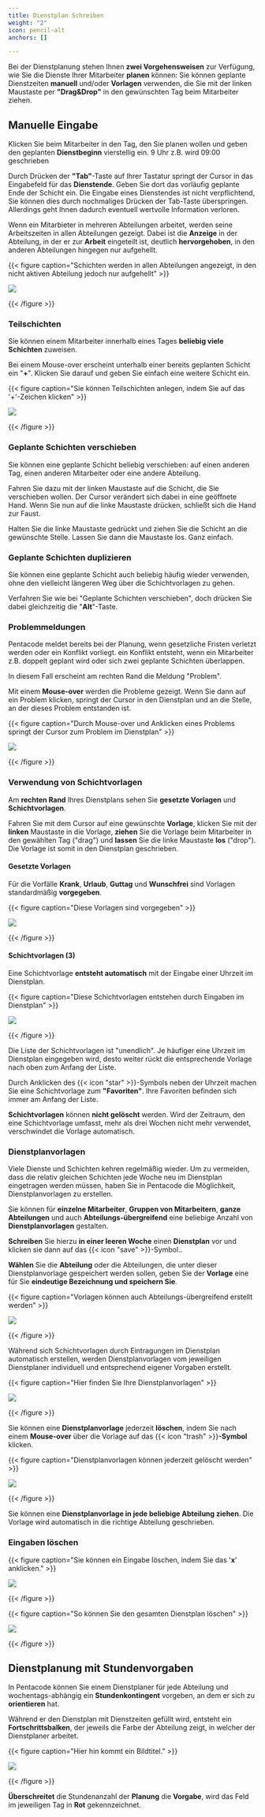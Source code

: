 ```yaml
---
title: Dienstplan Schreiben
weight: "2"
icon: pencil-alt
anchors: []

---
```

Bei der Dienstplanung stehen Ihnen **zwei Vorgehensweisen** zur Verfügung, wie Sie die Dienste Ihrer Mitarbeiter **planen** können: Sie können geplante Dienstzeiten **manuell** und/oder **Vorlagen** verwenden, die Sie mit der linken Maustaste per **"Drag&Drop"** in den gewünschten Tag beim Mitarbeiter ziehen.

## Manuelle Eingabe

Klicken Sie beim Mitarbeiter in den Tag, den Sie planen wollen und geben den geplanten **Dienstbeginn** vierstellig ein. 9 Uhr z.B. wird 09:00 geschrieben

Durch Drücken der **"Tab"**-Taste auf Ihrer Tastatur springt der Cursor in das Eingabefeld für das **Dienstende**. Geben Sie dort das vorläufig geplante Ende der Schicht ein. Die Eingabe eines Dienstendes ist nicht verpflichtend, Sie können dies durch nochmaliges Drücken der Tab-Taste überspringen. Allerdings geht Ihnen dadurch eventuell wertvolle Information verloren.

Wenn ein Mitarbieter in mehreren Abteilungen arbeitet, werden seine Arbeitszeiten in allen Abteilungen gezeigt. Dabei ist die **Anzeige** in der Abteilung, in der er zur **Arbeit** eingeteilt ist, deutlich **hervorgehoben**, in den anderen Abteilungen hingegen nur aufgehellt.

{{< figure caption="Schichten werden in allen Abteilungen angezeigt, in den nicht aktiven Abteilung jedoch nur aufgehellt" >}}

![](/uploads/doppelte-anzeige.png)

{{< /figure >}}

### Teilschichten

Sie können einem Mitarbeiter innerhalb eines Tages **beliebig viele Schichten** zuweisen.

Bei einem Mouse-over erscheint unterhalb einer bereits geplanten Schicht ein "**+**". Klicken Sie darauf und geben Sie einfach eine weitere Schicht ein.

{{< figure caption="Sie können Teilschichten anlegen, indem Sie auf das '+'-Zeichen klicken" >}}

![](/uploads/teilschichten.png)

{{< /figure >}}

### Geplante Schichten verschieben

Sie können eine geplante Schicht beliebig verschieben: auf einen anderen Tag, einen anderen Mitarbeiter oder eine andere Abteilung.

Fahren Sie dazu mit der linken Maustaste auf die Schicht, die Sie verschieben wollen. Der Cursor verändert sich dabei in eine geöffnete Hand. Wenn Sie nun auf die linke Maustaste drücken, schließt sich die Hand zur Faust.

Halten Sie die linke Maustaste gedrückt und ziehen Sie die Schicht an die gewünschte Stelle. Lassen Sie dann die Maustaste los. Ganz einfach.

### Geplante Schichten duplizieren

Sie können eine geplante Schicht auch beliebig häufig wieder verwenden, ohne den vielleicht längeren Weg über die Schichtvorlagen zu gehen.

Verfahren Sie wie bei "Geplante Schichten verschieben", doch drücken Sie dabei gleichzeitig die "**Alt**"-Taste.

### Problemmeldungen

Pentacode meldet bereits bei der Planung, wenn gesetzliche Fristen verletzt werden oder ein Konflikt vorliegt. ein Konflikt entsteht, wenn ein Mitarbeiter z.B. doppelt geplant wird oder sich zwei geplante Schichten überlappen.

In diesem Fall erscheint am rechten Rand die Meldung "Problem". 

Mit einem **Mouse-over** werden die Probleme gezeigt. Wenn Sie dann auf ein Problem klicken, springt der Cursor in den Dienstplan und an die Stelle, an der dieses Problem entstanden ist.

{{< figure caption="Durch Mouse-over und Anklicken eines Problems springt der Cursor zum Problem im Dienstplan" >}}

![](/uploads/problem.png)

{{< /figure >}}

### Verwendung von Schichtvorlagen

Am **rechten Rand** Ihres Dienstplans sehen Sie **gesetzte Vorlagen** und **Schichtvorlagen**.

Fahren Sie mit dem Cursor auf eine gewünschte **Vorlage**, klicken Sie mit der **linken** Maustaste in die Vorlage, **ziehen** Sie die Vorlage beim Mitarbeiter in den gewählten Tag ("drag") und **lassen** Sie die linke Maustaste **los** ("drop"). Die Vorlage ist somit in den Dienstplan geschrieben.

#### Gesetzte Vorlagen

Für die Vorfälle **Krank**, **Urlaub**, **Guttag** und **Wunschfrei** sind Vorlagen standardmäßig **vorgegeben**.

{{< figure caption="Diese Vorlagen sind vorgegeben" >}}

![](/uploads/gesetzte-vorlagen.png)

{{< /figure >}}

#### Schichtvorlagen (3)

Eine Schichtvorlage **entsteht automatisch** mit der Eingabe einer Uhrzeit im Dienstplan.

{{< figure caption="Diese Schichtvorlagen entstehen durch Eingaben im Dienstplan" >}}

![](/uploads/schichtvorlagen.png)

{{< /figure >}}

Die Liste der Schichtvorlagen ist "unendlich". Je häufiger eine Uhrzeit im Dienstplan eingegeben wird, desto weiter rückt die entsprechende Vorlage nach oben zum Anfang der Liste.

Durch Anklicken des {{< icon "star" >}}-Symbols neben der Uhrzeit machen Sie eine Schichtvorlage zum **"Favoriten"**. Ihre Favoriten befinden sich immer am Anfang der Liste.

**Schichtvorlagen** können **nicht gelöscht** werden. Wird der Zeitraum, den eine Schichtvorlage umfasst, mehr als drei Wochen nicht mehr verwendet, verschwindet die Vorlage automatisch.

### Dienstplanvorlagen

Viele Dienste und Schichten kehren regelmäßig wieder. Um zu vermeiden, dass die relativ gleichen Schichten jede Woche neu im Dienstplan eingetragen werden müssen, haben Sie in Pentacode die Möglichkeit, Dienstplanvorlagen zu erstellen.

Sie können für **einzelne Mitarbeiter**, **Gruppen von Mitarbeitern**, **ganze Abteilungen** und auch **Abteilungs-übergreifend** eine beliebige Anzahl von **Dienstplanvorlagen** gestalten.

**Schreiben** Sie hierzu **in einer leeren Woche** einen **Dienstplan** vor und klicken sie dann auf das {{< icon "save" >}}-Symbol..

**Wählen** Sie die **Abteilung** oder die Abteilungen, die unter dieser Dienstplanvorlage gespeichert werden sollen, geben Sie der **Vorlage** eine für Sie **eindeutige Bezeichnung und speichern Sie**.

{{< figure caption="Vorlagen können auch Abteilungs-übergreifend erstellt werden" >}}

![](/uploads/dienstplanvorlagen.png)

{{< /figure >}}

Während sich Schichtvorlagen durch Eintragungen im Dienstplan automatisch erstellen, werden Dienstplanvorlagen vom jeweiligen  Dienstplaner individuell und entsprechend eigener Vorgaben erstellt.

{{< figure caption="Hier finden Sie Ihre Dienstplanvorlagen" >}}

![](/uploads/vorlage.png)

{{< /figure >}}

Sie können eine **Dienstplanvorlage** jederzeit **löschen**, indem Sie nach einem **Mouse-over** über die Vorlage auf das {{< icon "trash" >}}**-Symbol** klicken.

{{< figure caption="Dienstplanvorlagen können jederzeit gelöscht werden" >}}

![](/uploads/vorlage-loschen.png)

{{< /figure >}}

Sie können eine **Dienstplanvorlage in jede beliebige Abteilung ziehen**. Die Vorlage wird automatisch in die richtige Abteilung geschrieben.

### Eingaben löschen

{{< figure caption="Sie können ein Eingabe löschen, indem Sie das '**x**' anklicken." >}}

![](/uploads/eingabe-loschen.png)

{{< /figure >}}

{{< figure caption="So können Sie den gesamten Dienstplan löschen" >}}

![](/uploads/dp-vorlage-loschen.png)

{{< /figure >}}

## Dienstplanung mit Stundenvorgaben

In Pentacode können Sie einem Dienstplaner für jede Abteilung und wochentags-abhängig ein **Stundenkontingent** vorgeben, an dem er sich zu **orientieren** hat.

Während er den Dienstplan mit Dienstzeiten gefüllt wird, entsteht ein **Fortschrittsbalken**, der jeweils die Farbe der Abteilung zeigt, in welcher der Dienstplaner arbeitet.

{{< figure caption="Hier hin kommt ein Bildtitel." >}}

![](/uploads/stundenvorgaben.png)

{{< /figure >}}

**Überschreitet** die Stundenanzahl der **Planung** die **Vorgabe**, wird das Feld im jeweiligen Tag in **Rot** gekennzeichnet.
